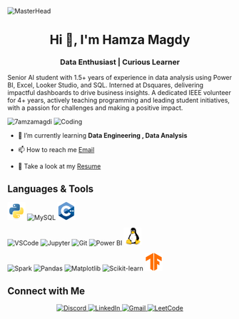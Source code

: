 ![MasterHead](https://camo.githubusercontent.com/d08aadf8021e68a136ca0010eca651e1d88e3cabb1e9cbd46e8b3b5bf54057c4/68747470733a2f2f7777772e6f6d6164616865616c74682e636f6d2f68756266732f5175616e74696679696e674265686176696f725f4865616465725f416e696d6174655f3038303831382d312e676966)

<h1 align="center">Hi 👋, I'm Hamza Magdy</h1>
<h3 align="center">Data Enthusiast | Curious Learner</h3>


Senior AI student with 1.5+ years of experience in data analysis using Power BI, Excel, Looker Studio, and SQL. Interned at Dsquares, delivering impactful dashboards to drive business insights. A dedicated IEEE volunteer for 4+ years, actively teaching programming and leading student initiatives, with a passion for challenges and making a positive impact.

<img align="right" alt="Coding" width="400" src="https://foresightbi.com.ng/wp-content/uploads/2023/07/ezgif.com-video-to-gif.gif">

<p align="left"> <img src="https://komarev.com/ghpvc/?username=7amzamagdi&label=Profile%20views&color=0e75b6&style=flat" alt="7amzamagdi" /> </p>

- 🌱 I’m currently learning **Data Engineering , Data Analysis**

- 📫 How to reach me [Email](hamzamagdy@ieee.org)

- 📄 Take a look at my [Resume](https://drive.google.com/file/d/1vp5-nw_pD_mo7kOMQQz398xPCi6GnsKN/view?usp=sharing)

## Languages & Tools  
<p align="left">
  <img src="https://raw.githubusercontent.com/devicons/devicon/master/icons/python/python-original.svg" alt="Python" width="40" height="40"/>
  <img src="https://cdn.jsdelivr.net/gh/devicons/devicon/icons/mysql/mysql-original.svg" height="40" alt="MySQL" />
  <img src="https://raw.githubusercontent.com/devicons/devicon/master/icons/cplusplus/cplusplus-original.svg" alt="C++" width="40" height="40"/>
</p>
<p align="left">
  <img src="https://cdn.jsdelivr.net/gh/devicons/devicon/icons/vscode/vscode-original.svg" height="40" alt="VSCode" />
  <img src="https://cdn.jsdelivr.net/gh/devicons/devicon/icons/jupyter/jupyter-original.svg" height="40" alt="Jupyter" />
  <img src="https://cdn.jsdelivr.net/gh/devicons/devicon/icons/git/git-original.svg" height="40" alt="Git" />
  <img src="https://img.icons8.com/color/48/000000/power-bi.png" height="40" alt="Power BI" />
  <img src="https://raw.githubusercontent.com/devicons/devicon/master/icons/linux/linux-original.svg" height="40" alt="Linux" />
</p>
<p align="left">
  <img src="https://upload.wikimedia.org/wikipedia/commons/thumb/f/f3/Apache_Spark_logo.svg/2560px-Apache_Spark_logo.svg.png" height="40" alt="Spark" />
  <img src="https://cdn.jsdelivr.net/gh/devicons/devicon/icons/pandas/pandas-original.svg" height="40" alt="Pandas" />
  <img src="https://i.namu.wiki/i/QAax45jgOehPZ2oX7i1bJGZxFV5IbjBqOub2I1eETCEGyjXui8LPpTZRjt2rXeOmNcM8XxFcofkAzRDP7TxNkg.webp" height="40" alt="Matplotlib" />
  <img src="https://upload.wikimedia.org/wikipedia/commons/0/05/Scikit_learn_logo_small.svg" height="40" alt="Scikit-learn" />
  <img src="https://raw.githubusercontent.com/devicons/devicon/master/icons/tensorflow/tensorflow-original.svg" height="40" alt="TensorFlow" />
</p>

## Connect with Me
<div align="center">
  <a href="https://discord.com/users/hamzamagdy." target="_blank">
    <img src="https://img.shields.io/static/v1?message=Discord&logo=discord&label=&color=7289DA&logoColor=white&labelColor=&style=for-the-badge" height="35" alt="Discord" />
  </a>
  <a href="https://www.linkedin.com/in/hamza-magdy-29b413229/" target="_blank">
    <img src="https://img.shields.io/static/v1?message=LinkedIn&logo=linkedin&label=&color=0077B5&logoColor=white&labelColor=&style=for-the-badge" height="35" alt="LinkedIn" />
  </a>
  <a href="hamzamagdy@ieee.org" target="_blank">
    <img src="https://img.shields.io/static/v1?message=Gmail&logo=gmail&label=&color=D14836&logoColor=white&labelColor=&style=for-the-badge" height="35" alt="Gmail" />
  </a>
  <a href="https://leetcode.com/u/7amzzawii/" target="_blank">
    <img src="https://img.shields.io/static/v1?message=LeetCode&logo=leetcode&label=&color=FFA116&logoColor=white&labelColor=&style=for-the-badge" height="35" alt="LeetCode" />
  </a>
</div>
